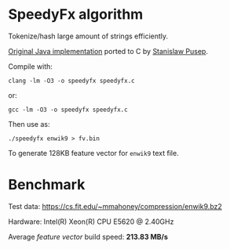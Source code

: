 SpeedyFx algorithm
==================

Tokenize/hash large amount of strings efficiently.

[Original Java implementation](http://www.hpl.hp.com/techreports/2008/HPL-2008-91R1.pdf)
ported to C by [Stanislaw Pusep](https://github.com/creaktive).

Compile with:

    clang -lm -O3 -o speedyfx speedyfx.c

or:

    gcc -lm -O3 -o speedyfx speedyfx.c

Then use as:

    ./speedyfx enwik9 > fv.bin

To generate 128KB feature vector for `enwik9` text file.

Benchmark
=========

Test data: https://cs.fit.edu/~mmahoney/compression/enwik9.bz2

Hardware: Intel(R) Xeon(R) CPU E5620 @ 2.40GHz

Average *feature vector* build speed: **213.83 MB/s**
